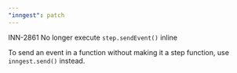 ```yaml
---
"inngest": patch
---
```


INN-2861 No longer execute `step.sendEvent()` inline

To send an event in a function without making it a step function, use `inngest.send()` instead.
